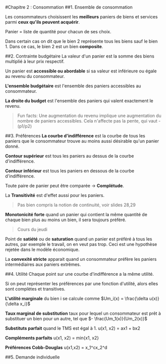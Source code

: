 <!-- Afficher un haricot ![Haricot non disponible](www.google.com/images/haricot)-->

#Chapitre 2 : Consommation
##1. Ensemble de consommation

Les consommateurs choisissent les **meilleurs** paniers de biens et services parmi **ceux qu'ils peuvent acquérir**.

Panier = liste de quantité pour chacun de ses choix.

Dans certain cas on dit que le bien 2 représente tous les biens sauf le bien 1. Dans ce cas, le bien 2 est un bien **composite**.

##2. Contrainte budgétaire
La valeur d'un panier est la somme des biens multiplié à leur prix respectif.

Un panier est **accessible ou abordable** si sa valeur est inférieure ou égale au revenu du consommateur.

**L'ensemble budgétaire** est l'ensemble des paniers accessibles au consommateur.

**La droite du budget** est l'ensemble des paniers qui valent exactement le revenu.

> Fun facts:
> Une augmentation du revenu implique une augmentation du nombre de paniers accessibles.
> Cela n'affecte pas la pente, qui vaut -(p1/p2)

##3. Préférences
**La courbe d'indifférence** est la courbe de tous les paniers que le consommateur trouve au moins aussi désirable qu'un panier donné.

**Contour supérieur** est tous les paniers au dessus de la courbe d'indifférence.

**Contour inférieur** est tous les paniers en dessous de la courbe d'indifférence.

Toute paire de panier peut être comparée -> **Complétude**.

La **Transitivité** est d'effet aussi pour les paniers.

>Pas bien compris la notion de continuité, voir slides 28,29

**Monotonicité forte** quand un panier qui contient la même quantité de chaque bien plus au moins un bien, il sera toujours préféré.

> Cours du jeudi

Point de **satiété** ou de **saturation** quand un panier est préféré à tous les autres, par exemple le travail, on en veut pas trop. Ceci est une hypothèse rejetée dans le modèle économique.

La **convexité stricte** apparait quand un consommateur préfère les paniers intermédiaires aux paniers extrêmes.

##4. Utilité
Chaque point sur une courbe d'indifférence a la même utilité.

Si on peut représenter les préférences par une fonction d'utilité, alors elles sont complètes et transitives.

**L'utilité marginale** du bien i se calcule comme $Um_i(x) = \frac{\delta u(x)}{\delta x_i}$

**Taux marginal de substitution** taux pour lequel un consommateur est prêt à substituer un bien pour un autre, tel que $- \frac{Um_1(x)}{Um_2(x)}$

**Substituts parfait** quand le TMS est égal à 1. u(x1, x2) = ax1 + bx2

**Compléments parfaits** u(x1, x2) = min{x1, x2}

**Préférences Cobb-Douglas** u(x1,x2) = x_1^cx_2^d


##5. Demande individuelle
